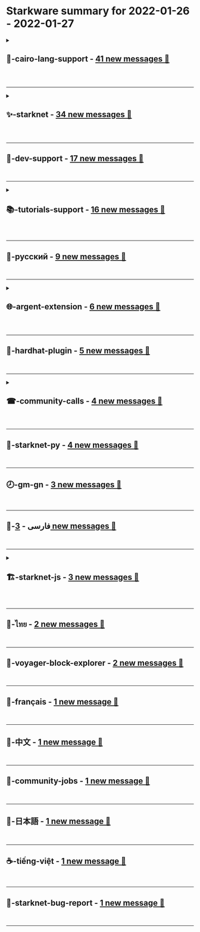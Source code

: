 # **Starkware** summary for **2022-01-26** - **2022-01-27**

<details>
<summary>

## **🦅-cairo-lang-support** - [41 new messages 📨](https://discord.com/channels/793094838509764618/793094838987128843)

</summary>

---

### 💌 **Most reacted messages**

1. *No but we need a Package Manager! Could someone do a Crate like solution?* **&rarr;** [Discord Discussion](https://discord.com/channels/793094838509764618/793094838987128843/935960879067959326)


---

### ↩️ **Messages with most replies**

* [2 ↩️] *in cairo you only have values in the range [0,p-1], integers in the range [(p-1)/2,p-1] are "treated as" negative.  to use the number properly in python code you can use the as_int helper, example; https://github.com/starkware-libs/cairo-lang/blob/master/src/starkware/cairo/common/math.cairo#L298* **&rarr;** [Discord Discussion](https://discord.com/channels/793094838509764618/793094838987128843/936284630695411862)


---


### 🔝 **Topics and related messages**

1. **rust, pretty, think**

    Verde --- *I'd love to work in a project like that, I want to work on my Rust* **&rarr;** [Discord Discussion](https://discord.com/channels/793094838509764618/793094838987128843/936235709260517466)

    milan --- *fwiw, I welcome the move to a more Rusty environment, my thesis is that Rust is eating blockchain dev, it's popping up everywhere, Rust's adoption among blockchain and smart contract engineers will only grow, so it's a reasonable choice* **&rarr;** [Discord Discussion](https://discord.com/channels/793094838509764618/793094838987128843/936166675752042548)

    martriay --- *the target should be existing smart contract devs* **&rarr;** [Discord Discussion](https://discord.com/channels/793094838509764618/793094838987128843/936141336590032927)

2. **felt, value, distance**

    wraitii --- *I'm not certain it's much better than checking for 0-valued felt, but it works if you want to store arbitrary-length data neatly* **&rarr;** [Discord Discussion](https://discord.com/channels/793094838509764618/793094838987128843/936312470920912916)

    wraitii --- *So you can just store 31 characters, then a 0/1 to mark the end of the string or not, and it's completely transparent as an array of felt* **&rarr;** [Discord Discussion](https://discord.com/channels/793094838509764618/793094838987128843/936311491534151750)

    wraitii --- *I've made a 'long string' system by storing a 0 / 1 in the LSB* **&rarr;** [Discord Discussion](https://discord.com/channels/793094838509764618/793094838987128843/936311244657393815)

3. **legal, computation, positions**

    ilya.lesokhin --- *To prove a Cairo run the memory need to be continuous, with no gaps between the addresses. But making the memory continuous when you don't know the size of each segment is difficult. Our solution is to allow the runner to use (segment number, segment_offset) pairs rather than the field elements for addresses. Once the run is complete we know the sizes of the segments, we assign an absolution address (a field element) to each segment and replace every (segment number, segment_offset) pair with a field element to create a provable run. https://github.com/starkware-libs/cairo-lang/blob/64a7f6aed9757d3d8d6c28bd972df73272b0cb0a/src/starkware/cairo/lang/vm/cairo_runner.py#L328* **&rarr;** [Discord Discussion](https://discord.com/channels/793094838509764618/793094838987128843/936161738330624040)

    FeedTheFed | StarkWare --- *hhmmm which computation? verification if a move is legal? I don't think you should go over all legal moves, but just check that a given move was legal (if you're writing Cairo rather than a StarkNet contract then you have hints available, so you can get a hint if e.g. you're in check and what piece is causing it, and then verify it in Cairo). Other than checks you just need to know that the position the piece moved to is empty, and that the path was clear (e.g. if it's a rook move then I have at most 6 positions that I need to verify are empty).* **&rarr;** [Discord Discussion](https://discord.com/channels/793094838509764618/793094838987128843/936001562759790622)

    FeedTheFed | StarkWare --- *IIUC the vm first executes the program without outputs (just collects them), and then decides in retrospect the start location of output_ptr (and also the end since it collected all the intermediate values sent to the output).  Re halting condition, I think that in the playground the vm just runs until pc reaches a certain address as you suggested (something along the lines of https://github.com/starkware-libs/cairo-lang/blob/64a7f6aed9757d3d8d6c28bd972df73272b0cb0a/src/starkware/cairo/lang/vm/cairo_runner.py#L278) When actually proving the execution of Cairo programs the start_pc, end_pc, and #steps are part of the proven statement (definition 2 in the paper).  tagging <@!825258293266087937> who will know more* **&rarr;** [Discord Discussion](https://discord.com/channels/793094838509764618/793094838987128843/936000464493883412)

</details>

&nbsp;  

---

<details>
<summary>

## **✨-starknet** - [34 new messages 📨](https://discord.com/channels/793094838509764618/853954510515208192)

</summary>

---

### ↩️ **Messages with most replies**

* [2 ↩️] *What are the best tutorials for deploying a contract to Starknet Alpha?* **&rarr;** [Discord Discussion](https://discord.com/channels/793094838509764618/853954510515208192/936029704853532704)


---


### 🔝 **Topics and related messages**

1. **starknet, argent, cairo**

    odin free --- *Do you feel like hunting down information about StarkNet is a constant game of “Where’s Waldo?” If so, this article by  <@!317704806204571659> is of great help:   StarkNet and the future of Ethereum scaling With rising Ethereum gas fees, a hero emerges... https://twitter.com/odin_free/status/1486727010403553283* **&rarr;** [Discord Discussion](https://discord.com/channels/793094838509764618/853954510515208192/936287072447246376)

    ameya --- *Also, could anyone guide me to resources about NFTs on StarkNet?* **&rarr;** [Discord Discussion](https://discord.com/channels/793094838509764618/853954510515208192/936283317962178570)

    odin free --- *Hey anon, good point. With the launch of the new version, we are currently experiencing massive demand. StarkNet's capacity is still locked and therefore it can take a long time for transactions to be processed. Once the training wheels are removed, transaction time will be massively reduced. Thank you for your enthusiasm to try StarkNet in these early days. It should now get better any day/week. Have a good day.* **&rarr;** [Discord Discussion](https://discord.com/channels/793094838509764618/853954510515208192/936235409158053888)

2. **twitter, maybe, job**

    ameya --- *Awesome! Yes I've gone through these. Something a little more technical maybe? Or should I just explore the docs and see where it goes from there?* **&rarr;** [Discord Discussion](https://discord.com/channels/793094838509764618/853954510515208192/936285353462083594)

    ameya --- *Please do🙏! I have very limited reach on Twitter My handle is:@0xameya* **&rarr;** [Discord Discussion](https://discord.com/channels/793094838509764618/853954510515208192/936279128968159312)

    odin free --- *great read ser! did you share it on twitter?* **&rarr;** [Discord Discussion](https://discord.com/channels/793094838509764618/853954510515208192/936273561792966726)

</details>

&nbsp;  

---

## **🤗-dev-support** - [17 new messages 📨](https://discord.com/channels/793094838509764618/793094838987128844)
&nbsp;  

---

<details>
<summary>

## **📚-tutorials-support** - [16 new messages 📨](https://discord.com/channels/793094838509764618/932633376563802152)

</summary>

---

### ↩️ **Messages with most replies**

* [2 ↩️] *I tried what you suggested and user_counters returns 0* **&rarr;** [Discord Discussion](https://discord.com/channels/793094838509764618/932633376563802152/936114362656100423)

* [2 ↩️] *I understand that I need to manipulate the values but what im asking is: where do i enter all these things in? In Voyager? In Github? I dont understand where I actually get to manipulate and change the code.... for example on the read tab of voyager ex.3 it only gives me 2 opportunities to "write" anything at all....and that is only in boxes 5 & 6 in which i'm just typing in my CA. Like, WHERE am I able to "manipulate the code or actually "execute" the tasks?* **&rarr;** [Discord Discussion](https://discord.com/channels/793094838509764618/932633376563802152/936098905920258088)


---
</details>

&nbsp;  

---

## **🍯-русский** - [9 new messages 📨](https://discord.com/channels/793094838509764618/895711335801819187)
&nbsp;  

---

<details>
<summary>

## **🌐-argent-extension** - [6 new messages 📨](https://discord.com/channels/793094838509764618/908663762150645770)

</summary>

---

### 💌 **Most reacted messages**

1. *Multicalls are coming to Argent X https://github.com/argentlabs/argent-contracts-starknet/pull/26. Let me know what you think <@!430806303212961803>* **&rarr;** [Discord Discussion](https://discord.com/channels/793094838509764618/908663762150645770/936204664859414539)


---
</details>

&nbsp;  

---

## **👷-hardhat-plugin** - [5 new messages 📨](https://discord.com/channels/793094838509764618/912735106899275856)
&nbsp;  

---

<details>
<summary>

## **☎-community-calls** - [4 new messages 📨](https://discord.com/channels/793094838509764618/912378208370950215)

</summary>

---

### ↩️ **Messages with most replies**

* [2 ↩️] *How about Google Meet? I think it's better than Zoom for the video chatting. https://workspaceupdates.googleblog.com/2021/11/host-meetings-with-500-participants.html#:~:text=Google%20Workspace%20Updates%3A%20Host%20Google%20Meet%20meetings%20with%20up%20to%20500%20participants* **&rarr;** [Discord Discussion](https://discord.com/channels/793094838509764618/912378208370950215/936074492764094575)


---
</details>

&nbsp;  

---

## **🐍-starknet-py** - [4 new messages 📨](https://discord.com/channels/793094838509764618/928219862327754812)
&nbsp;  

---

## **🕗-gm-gn** - [3 new messages 📨](https://discord.com/channels/793094838509764618/884341617992024105)
&nbsp;  

---

## **🍚-فارسی** - [3 new messages 📨](https://discord.com/channels/793094838509764618/912406778204012564)
&nbsp;  

---

<details>
<summary>

## **🏗-starknet-js** - [3 new messages 📨](https://discord.com/channels/793094838509764618/927918707613786162)

</summary>

---

### ↩️ **Messages with most replies**

* [2 ↩️] *we want to use the new 'blockNumber=pending' param when calling call_contract. the API for starknet.provider.callContract() accepts an optional integer for 'blockId' but 'blockNumber' is not available. Am I missing something, or is this feature not present yet?* **&rarr;** [Discord Discussion](https://discord.com/channels/793094838509764618/927918707613786162/936247872326881291)


---
</details>

&nbsp;  

---

## **🍛-ไทย** - [2 new messages 📨](https://discord.com/channels/793094838509764618/903336291645661204)
&nbsp;  

---

## **🔭-voyager-block-explorer** - [2 new messages 📨](https://discord.com/channels/793094838509764618/912410047236149298)
&nbsp;  

---

## **🥐-français** - [1 new message 📨](https://discord.com/channels/793094838509764618/802928244139360306)
&nbsp;  

---

## **🥮-中文** - [1 new message 📨](https://discord.com/channels/793094838509764618/893106432046690324)
&nbsp;  

---

## **👷-community-jobs** - [1 new message 📨](https://discord.com/channels/793094838509764618/898210860030386178)
&nbsp;  

---

## **🍱-日本語** - [1 new message 📨](https://discord.com/channels/793094838509764618/899298454201835530)
&nbsp;  

---

## **☕-tiếng-việt** - [1 new message 📨](https://discord.com/channels/793094838509764618/910608609803653140)
&nbsp;  

---

## **🐞-starknet-bug-report** - [1 new message 📨](https://discord.com/channels/793094838509764618/920304241376104488)
&nbsp;  

---

